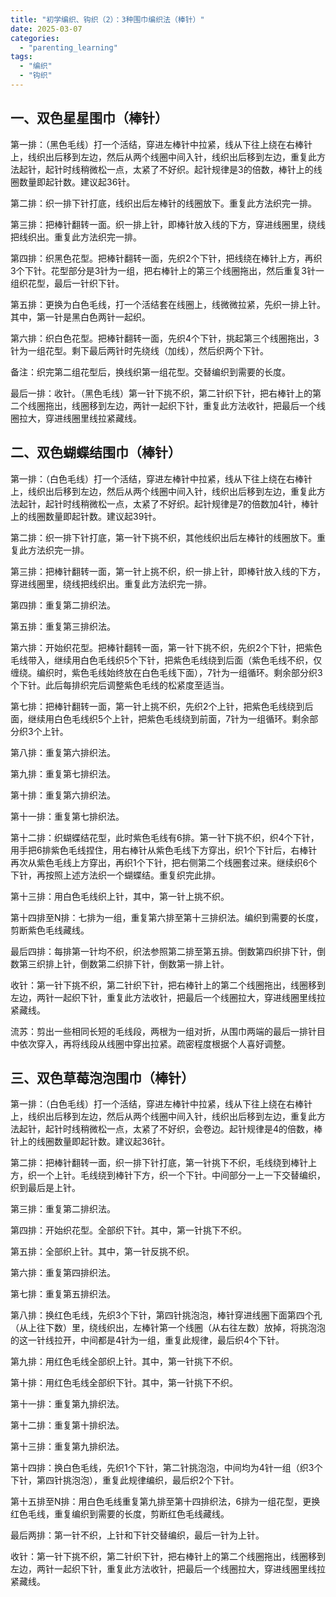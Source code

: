 ```yaml
---
title: "初学编织、钩织（2）：3种围巾编织法（棒针）"
date: 2025-03-07
categories: 
  - "parenting_learning"
tags: 
  - "编织"
  - "钩织"
---
```


## 一、双色星星围巾（棒针）

第一排：（黑色毛线）打一个活结，穿进左棒针中拉紧，线从下往上绕在右棒针上，线织出后移到左边，然后从两个线圈中间入针，线织出后移到左边，重复此方法起针，起针时线稍微松一点，太紧了不好织。起针规律是3的倍数，棒针上的线圈数量即起针数。建议起36针。

第二排：织一排下针打底，线织出后左棒针的线圈放下。重复此方法织完一排。

第三排：把棒针翻转一面。织一排上针，即棒针放入线的下方，穿进线圈里，绕线把线织出。重复此方法织完一排。

第四排：织黑色花型。把棒针翻转一面，先织2个下针，把线绕在棒针上方，再织3个下针。花型部分是3针为一组，把右棒针上的第三个线圈拖出，然后重复3针一组织花型，最后一针织下针。

第五排：更换为白色毛线，打一个活结套在线圈上，线微微拉紧，先织一排上针。其中，第一针是黑白色两针一起织。

第六排：织白色花型。把棒针翻转一面，先织4个下针，挑起第三个线圈拖出，3针为一组花型。剩下最后两针时先绕线（加线），然后织两个下针。

备注：织完第二组花型后，换线织第一组花型。交替编织到需要的长度。

最后一排：收针。（黑色毛线）第一针下挑不织，第二针织下针，把右棒针上的第二个线圈拖出，线圈移到左边，两针一起织下针，重复此方法收针，把最后一个线圈拉大，穿进线圈里线拉紧藏线。

## 二、双色蝴蝶结围巾（棒针）

第一排：（白色毛线）打一个活结，穿进左棒针中拉紧，线从下往上绕在右棒针上，线织出后移到左边，然后从两个线圈中间入针，线织出后移到左边，重复此方法起针，起针时线稍微松一点，太紧了不好织。起针规律是7的倍数加4针，棒针上的线圈数量即起针数。建议起39针。

第二排：织一排下针打底，第一针下挑不织，其他线织出后左棒针的线圈放下。重复此方法织完一排。

第三排：把棒针翻转一面，第一针上挑不织，织一排上针，即棒针放入线的下方，穿进线圈里，绕线把线织出。重复此方法织完一排。

第四排：重复第二排织法。

第五排：重复第三排织法。

第六排：开始织花型。把棒针翻转一面，第一针下挑不织，先织2个下针，把紫色毛线带入，继续用白色毛线织5个下针，把紫色毛线绕到后面（紫色毛线不织，仅缠绕。编织时，紫色毛线始终放在白色毛线下面），7针为一组循环。剩余部分织3个下针。此后每排织完后调整紫色毛线的松紧度至适当。

第七排：把棒针翻转一面，第一针上挑不织，先织2个上针，把紫色毛线绕到后面，继续用白色毛线织5个上针，把紫色毛线绕到前面，7针为一组循环。剩余部分织3个上针。

第八排：重复第六排织法。

第九排：重复第七排织法。

第十排：重复第六排织法。

第十一排：重复第七排织法。

第十二排：织蝴蝶结花型，此时紫色毛线有6排。第一针下挑不织，织4个下针，用手把6排紫色毛线捏住，用右棒针从紫色毛线下方穿出，织1个下针后，右棒针再次从紫色毛线上方穿出，再织1个下针，把右侧第二个线圈套过来。继续织6个下针，再按照上述方法织一个蝴蝶结。重复织完此排。

第十三排：用白色毛线织上针，其中，第一针上挑不织。

第十四排至N排：七排为一组，重复第六排至第十三排织法。编织到需要的长度，剪断紫色毛线藏线。

最后四排：每排第一针均不织，织法参照第二排至第五排。倒数第四织排下针，倒数第三织排上针，倒数第二织排下针，倒数第一排上针。

收针：第一针下挑不织，第二针织下针，把右棒针上的第二个线圈拖出，线圈移到左边，两针一起织下针，重复此方法收针，把最后一个线圈拉大，穿进线圈里线拉紧藏线。

流苏：剪出一些相同长短的毛线段，两根为一组对折，从围巾两端的最后一排针目中依次穿入，再将线段从线圈中穿出拉紧。疏密程度根据个人喜好调整。

## 三、双色草莓泡泡围巾（棒针）

第一排：（白色毛线）打一个活结，穿进左棒针中拉紧，线从下往上绕在右棒针上，线织出后移到左边，然后从两个线圈中间入针，线织出后移到左边，重复此方法起针，起针时线稍微松一点，太紧了不好织，会卷边。起针规律是4的倍数，棒针上的线圈数量即起针数。建议起36针。

第二排：把棒针翻转一面，织一排下针打底，第一针挑下不织，毛线绕到棒针上方，织一个上针。毛线绕到棒针下方，织一个下针。中间部分一上一下交替编织，织到最后是上针。

第三排：重复第二排织法。

第四排：开始织花型。全部织下针。其中，第一针挑下不织。

第五排：全部织上针。其中，第一针反挑不织。

第六排：重复第四排织法。

第七排：重复第五排织法。

第八排：换红色毛线，先织3个下针，第四针挑泡泡，棒针穿进线圈下面第四个孔（从上往下数）里，绕线织出，左棒针第一个线圈（从右往左数）放掉，将挑泡泡的这一针线拉开，中间都是4针为一组，重复此规律，最后织4个下针。

第九排：用红色毛线全部织上针。其中，第一针挑下不织。

第十排：用红色毛线全部织下针。其中，第一针挑下不织。

第十一排：重复第九排织法。

第十二排：重复第十排织法。

第十三排：重复第九排织法。

第十四排：换白色毛线，先织1个下针，第二针挑泡泡，中间均为4针一组（织3个下针，第四针挑泡泡），重复此规律编织，最后织2个下针。

第十五排至N排：用白色毛线重复第九排至第十四排织法，6排为一组花型，更换红色毛线，重复编织到需要的长度，剪断红色毛线藏线。

最后两排：第一针不织，上针和下针交替编织，最后一针为上针。

收针：第一针下挑不织，第二针织下针，把右棒针上的第二个线圈拖出，线圈移到左边，两针一起织下针，重复此方法收针，把最后一个线圈拉大，穿进线圈里线拉紧藏线。
